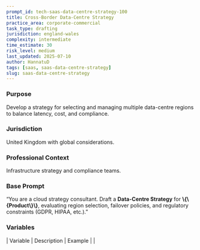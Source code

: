 ```yaml
---
prompt_id: tech-saas-data-centre-strategy-100
title: Cross-Border Data-Centre Strategy
practice_area: corporate-commercial
task_type: drafting
jurisdiction: england-wales
complexity: intermediate
time_estimate: 30
risk_level: medium
last_updated: 2025-07-10
author: HannatuD
tags: [saas, saas-data-centre-strategy]
slug: saas-data-centre-strategy
---
```


### Purpose  
Develop a strategy for selecting and managing multiple data-centre regions to balance latency, cost, and compliance.

### Jurisdiction  
United Kingdom with global considerations.

### Professional Context  
Infrastructure strategy and compliance teams.

### Base Prompt  
“You are a cloud strategy consultant. Draft a **Data-Centre Strategy** for **\\{\\{Product\\}\\}**, evaluating region selection, failover policies, and regulatory constraints (GDPR, HIPAA, etc.).”

### Variables  
| Variable | Description | Example |
|
